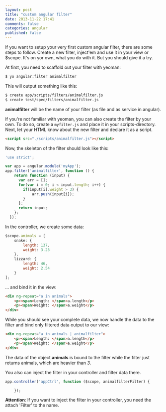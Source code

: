 ```yaml
---
layout: post
title: "custom angular filter"
date: 2013-11-22 17:41
comments: false
categories: angular
published: false
---
```


If you want to setup your very first custom angular filter, there are some steps to follow. Create a new filter, inject'em and use it in your view or $scope. It's on yor own, what you do with it. But you should give it a try.

<!-- more -->

At first, you need to scaffold out your filter with yeoman: 

```sh
$ yo angular:filter animalfilter
```

This will output something like this:

```sh
$ create app/scripts/filters/animalfilter.js
$ create test/spec/filters/animalfilter.js
```

**animalfilter** will be the name of your filter (as file and as service in angular).

If you're not familiar with yeoman, you can also create the filter by your own. To do so, create a `myfilter.js` and place it in your scripts-directory. Next, let your HTML know about the new filter and declare it as a script.

```html  
<script src="./scripts/animalfilter.js"></script>
```

Now, the skeleton of the filter should look like this:

```js
'use strict';

var app = angular.module('myApp');
app.filter('animalfilter', function () {
    return function (input) {
      var arr = [];
      for(var i = 0; i < input.length; i++) {
        if(input[i].weight > 3) {
            arr.push(input[i]);
        }
      };
      return input;
    };
  });
```

In the controller, we create some data:

```js
$scope.animals = [
    snake: {
        length: 137,
        weight: 3.23
    },
    lizzard: {
        length: 46,
        weight: 2.54
    }
];
```

... and bind it in the view:

```html
<div ng-repeat="a in animals">
    <p><span>Length: </span>a.length</p>
    <p><span>Weight: </span>a.weight</p>
</div>
```

While you should see your complete data, we now handle the data to the filter and bind only filtered data output to our view:

```html
<div ng-repeat="a in animals | animalfilter">
    <p><span>Length: </span>a.length</p>
    <p><span>Weight: </span>a.weight</p>
</div>
```

The data of the object **animals** is bound to the filter while the filter just returns animals, which are heavier than *3*.

You also can inject the filter in your controller and filter data there.

```js
app.controller('appCtrl', function ($scope, animalfilterFilter) {

    });
```

**Attention**: If you want to inject the filter in your controller, you need the attach 'Filter' to the name.